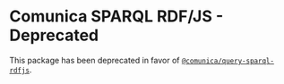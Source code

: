 # Comunica SPARQL RDF/JS - Deprecated

This package has been deprecated in favor of [`@comunica/query-sparql-rdfjs`](https://github.com/comunica/comunica/tree/master/engines/query-sparql-rdfjs).
